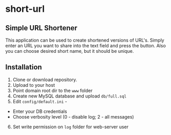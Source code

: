# short-url
## Simple URL Shortener

This application can be used to create shortened versions of URL's.
Simply enter an URL you want to share into the text field and press the button.
Also you can choose desired short name, but it should be unique.

## Installation
1. Clone or download repository.
2. Upload to your host
3. Point domain root dir to the `www` folder
4. Create new MySQL database and upload `db/full.sql`
5. Edit `config/default.ini` - 
  + Enter your DB credentials
  + Choose verbosity level (0 - disable log; 2 - all messages)
6. Set write permission on `log` folder for web-server user
